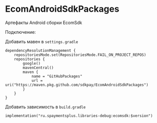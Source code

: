 # EcomAndroidSdkPackages

Артефакты Android сборки EcomSdk

Подключение:

Добавить мавен в ```settings.gradle```
```
dependencyResolutionManagement {
    repositoriesMode.set(RepositoriesMode.FAIL_ON_PROJECT_REPOS)
    repositories {
        google()
        mavenCentral()
        maven {
            name = "GitHubPackages"
            url = uri("https://maven.pkg.github.com/sdkpay/EcomAndroidSdkPackages")
        }
    }
}
```
Добавить зависимость в ```build.gradle```
```
implementation("ru.spaymentsplus.libraries-debug:ecomsdk:$version")
```
